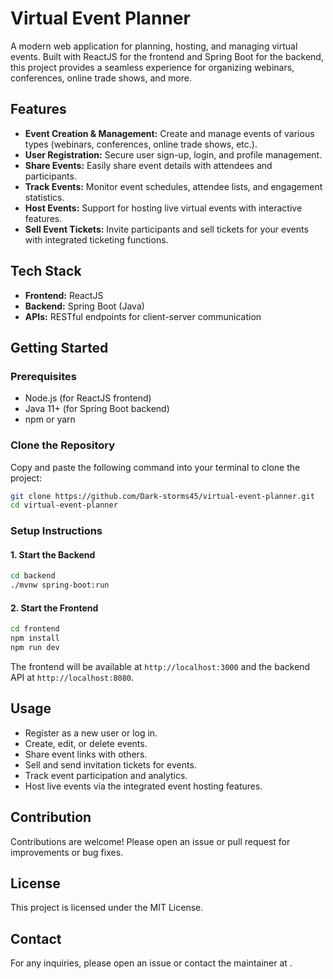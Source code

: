 # Virtual Event Planner

A modern web application for planning, hosting, and managing virtual events. Built with ReactJS for the frontend and Spring Boot for the backend, this project provides a seamless experience for organizing webinars, conferences, online trade shows, and more.

## Features

- **Event Creation & Management:** Create and manage events of various types (webinars, conferences, online trade shows, etc.).
- **User Registration:** Secure user sign-up, login, and profile management.
- **Share Events:** Easily share event details with attendees and participants.
- **Track Events:** Monitor event schedules, attendee lists, and engagement statistics.
- **Host Events:** Support for hosting live virtual events with interactive features.
- **Sell Event Tickets:** Invite participants and sell tickets for your events with integrated ticketing functions.

## Tech Stack

- **Frontend:** ReactJS
- **Backend:** Spring Boot (Java)
- **APIs:** RESTful endpoints for client-server communication

## Getting Started

### Prerequisites

- Node.js (for ReactJS frontend)
- Java 11+ (for Spring Boot backend)
- npm or yarn

### Clone the Repository

Copy and paste the following command into your terminal to clone the project:

```bash
git clone https://github.com/Dark-storms45/virtual-event-planner.git
cd virtual-event-planner
```

### Setup Instructions

#### 1. Start the Backend

```bash
cd backend
./mvnw spring-boot:run
```

#### 2. Start the Frontend

```bash
cd frontend
npm install
npm run dev
```

The frontend will be available at `http://localhost:3000` and the backend API at `http://localhost:8080`.

## Usage

- Register as a new user or log in.
- Create, edit, or delete events.
- Share event links with others.
- Sell and send invitation tickets for events.
- Track event participation and analytics.
- Host live events via the integrated event hosting features.

## Contribution

Contributions are welcome! Please open an issue or pull request for improvements or bug fixes.

## License

This project is licensed under the MIT License.

## Contact

For any inquiries, please open an issue or contact the maintainer at .
